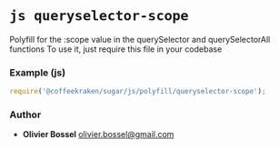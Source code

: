 

<!-- @namespace    sugar.js.polyfill -->
<!-- @name    queryselector-scope -->

# ```js queryselector-scope ```


Polyfill for the :scope value in the querySelector and querySelectorAll functions
To use it, just require this file in your codebase


### Example (js)

```js
require('@coffeekraken/sugar/js/polyfill/queryselector-scope');
```


### Author
- **Olivier Bossel** <a href="mailto:olivier.bossel@gmail.com">olivier.bossel@gmail.com</a> 

